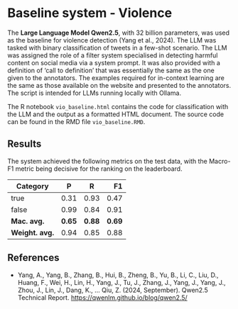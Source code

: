 # Baseline system - Violence 

The **Large Language Model Qwen2.5**, with 32 billion parameters, was used as the baseline for violence detection (Yang et al., 2024). The LLM was tasked with binary classification of tweets in a few-shot scenario. The LLM was assigned the role of a filter system specialised in detecting harmful content on social media via a system prompt. It was also provided with a definition of ‘call to definition’ that was essentially the same as the one given to the annotators. The examples required for in-context learning are the same as those available on the website and presented to the annotators. The script is intended for LLMs running locally with Ollama. 

The R notebook `vio_baseline.html` contains the code for classification with the LLM and the output as a formatted HTML document. The source code can be found in the RMD file `vio_baseline.RMD`. 

## Results 

The system achieved the following metrics on the test data, with the Macro-F1 metric being decisive for the ranking on the leaderboard. 


| Category      |   P  |   R  |  F1  |
| ------------- | ---- | ---- |  -:  |
| true          | 0.31 | 0.93 | 0.47 |
| false         | 0.99 | 0.84 | 0.91 |
| **Mac. avg.** | **0.65** | **0.88** | **0.69** |
| **Weight. avg.** | 0.94 | 0.85 | 0.88 |

## References

-  Yang, A., Yang, B., Zhang, B., Hui, B., Zheng, B., Yu, B., Li, C., Liu, D., Huang, F., Wei, H., Lin, H., Yang, J., Tu, J., Zhang, J., Yang, J., Yang, J., Zhou, J., Lin, J., Dang, K., … Qiu, Z. (2024, September). Qwen2.5 Technical Report. https://qwenlm.github.io/blog/qwen2.5/
